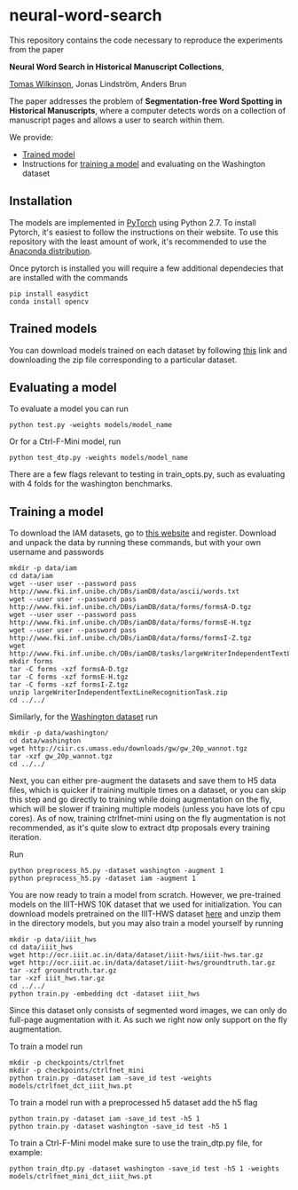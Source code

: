 # neural-word-search

This repository contains the code necessary to reproduce the experiments from the paper 

**Neural Word Search in Historical Manuscript Collections**,

[Tomas Wilkinson](http://user.it.uu.se/~tomwi522/),
Jonas Lindström\,
Anders Brun

The paper addresses the problem of **Segmentation-free Word Spotting in Historical Manuscripts**, where a computer detects words on a collection of manuscript pages and allows a user to search within them. 

We provide:

- [Trained model](#trained-models)
- Instructions for [training a model](#training-a-model) and evaluating on the Washington dataset


## Installation
The models are implemented in [PyTorch](https://pytorch.org/) using Python 2.7. To install Pytorch, it's easiest to follow the instructions on their website. To use this repository with the least amount of work, it's recommended to use the [Anaconda distribution](https://www.anaconda.com/download/).

Once pytorch is installed you will require a few additional dependecies that are installed with the commands 

```
pip install easydict 
conda install opencv
```

## Trained models
You can download models trained on each dataset by following [this](https://uppsala.box.com/s/jkdy015j18ke41ed9501kgr2j4zfc7t1) link and downloading the zip file corresponding to a particular dataset. 

## Evaluating a model

To evaluate a model you can run
```
python test.py -weights models/model_name 
```

Or for a Ctrl-F-Mini model, run
```
python test_dtp.py -weights models/model_name 
```

There are a few flags relevant to testing in train_opts.py, such as evaluating with 4 folds for the washington benchmarks.

## Training a model

To download the IAM datasets, go to [this website](http://www.fki.inf.unibe.ch/databases/iam-handwriting-database) and register. Download and unpack the data by running these commands, but with your own username and passwords

```
mkdir -p data/iam
cd data/iam
wget --user user --password pass http://www.fki.inf.unibe.ch/DBs/iamDB/data/ascii/words.txt
wget --user user --password pass http://www.fki.inf.unibe.ch/DBs/iamDB/data/forms/formsA-D.tgz
wget --user user --password pass http://www.fki.inf.unibe.ch/DBs/iamDB/data/forms/formsE-H.tgz
wget --user user --password pass http://www.fki.inf.unibe.ch/DBs/iamDB/data/forms/formsI-Z.tgz
wget http://www.fki.inf.unibe.ch/DBs/iamDB/tasks/largeWriterIndependentTextLineRecognitionTask.zip
mkdir forms
tar -C forms -xzf formsA-D.tgz
tar -C forms -xzf formsE-H.tgz
tar -C forms -xzf formsI-Z.tgz
unzip largeWriterIndependentTextLineRecognitionTask.zip
cd ../../
```

Similarly, for the [Washington dataset](http://ciir.cs.umass.edu/downloads/gw/gw_20p_wannot.tgz) run

```
mkdir -p data/washington/
cd data/washington
wget http://ciir.cs.umass.edu/downloads/gw/gw_20p_wannot.tgz
tar -xzf gw_20p_wannot.tgz
cd ../../
```

Next, you can either pre-augment the datasets and save them to H5 data files, which is quicker if training multiple times on a dataset, or you can skip this step and go directly to training while doing augmentation on the fly, which will be slower if training multiple models (unless you have lots of cpu cores). As of now, training ctrlfnet-mini using on the fly augmentation is not recommended, as it's quite slow to extract dtp proposals every training iteration.

Run 

```
python preprocess_h5.py -dataset washington -augment 1
python preprocess_h5.py -dataset iam -augment 1
```

You are now ready to train a model from scratch. However, we pre-trained models on the IIIT-HWS 10K dataset that we used for initialization. You can download models pretrained on the IIIT-HWS dataset [here](https://uppsala.box.com/s/rx5fm0s7m5q5lpk9wgkvirjc17xkjhgs) and unzip them in the directory models, but you may also train a model yourself by running 

```
mkdir -p data/iiit_hws
cd data/iiit_hws
wget http://ocr.iiit.ac.in/data/dataset/iiit-hws/iiit-hws.tar.gz
wget http://ocr.iiit.ac.in/data/dataset/iiit-hws/groundtruth.tar.gz
tar -xzf groundtruth.tar.gz
tar -xzf iiit_hws.tar.gz
cd ../../
python train.py -embedding dct -dataset iiit_hws 
```

Since this dataset only consists of segmented word images, we can only do full-page augmentation with it. As such we right now only support on the fly augmentation.

To train a model run 
```
mkdir -p checkpoints/ctrlfnet
mkdir -p checkpoints/ctrlfnet_mini
python train.py -dataset iam -save_id test -weights models/ctrlfnet_dct_iiit_hws.pt
```

To train a model run with a preprocessed h5 dataset add the h5 flag 
```
python train.py -dataset iam -save_id test -h5 1
python train.py -dataset washington -save_id test -h5 1
```

To train a Ctrl-F-Mini model make sure to use the train_dtp.py  file, for example:
```
python train_dtp.py -dataset washington -save_id test -h5 1 -weights models/ctrlfnet_mini_dct_iiit_hws.pt
```
